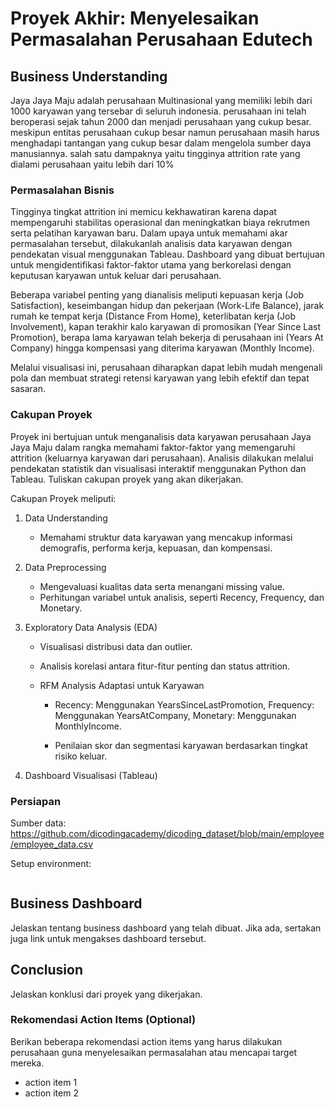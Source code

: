 # Proyek Akhir: Menyelesaikan Permasalahan Perusahaan Edutech

## Business Understanding

Jaya Jaya Maju adalah perusahaan Multinasional yang memiliki lebih dari 1000 karyawan yang tersebar di seluruh indonesia. perusahaan ini telah beroperasi sejak tahun 2000 dan menjadi perusahaan yang cukup besar.
meskipun entitas perusahaan cukup besar namun perusahaan masih harus menghadapi tantangan yang cukup besar dalam mengelola sumber daya manusiannya. salah satu dampaknya yaitu tingginya attrition rate yang dialami perusahaan yaitu lebih dari 10% 

### Permasalahan Bisnis

Tingginya tingkat attrition ini memicu kekhawatiran karena dapat mempengaruhi stabilitas operasional dan meningkatkan biaya rekrutmen serta pelatihan karyawan baru. Dalam upaya untuk memahami akar permasalahan tersebut, dilakukanlah analisis data karyawan dengan pendekatan visual menggunakan Tableau. Dashboard yang dibuat bertujuan untuk mengidentifikasi faktor-faktor utama yang berkorelasi dengan keputusan karyawan untuk keluar dari perusahaan.

Beberapa variabel penting yang dianalisis meliputi kepuasan kerja (Job Satisfaction), keseimbangan hidup dan pekerjaan (Work-Life Balance), jarak rumah ke tempat kerja (Distance From Home), keterlibatan kerja (Job Involvement), kapan terakhir kalo karyawan di promosikan (Year Since Last Promotion), berapa lama karyawan telah bekerja di perusahaan ini (Years At Company) hingga kompensasi yang diterima karyawan (Monthly Income).

Melalui visualisasi ini, perusahaan diharapkan dapat lebih mudah mengenali pola dan membuat strategi retensi karyawan yang lebih efektif dan tepat sasaran.

### Cakupan Proyek

Proyek ini bertujuan untuk menganalisis data karyawan perusahaan Jaya Jaya Maju dalam rangka memahami faktor-faktor yang memengaruhi attrition (keluarnya karyawan dari perusahaan). Analisis dilakukan melalui pendekatan statistik dan visualisasi interaktif menggunakan Python dan Tableau.
Tuliskan cakupan proyek yang akan dikerjakan.

Cakupan Proyek meliputi:

1. Data Understanding
    - Memahami struktur data karyawan yang mencakup informasi demografis, performa kerja, kepuasan, dan kompensasi.
    

2. Data Preprocessing
   
    - Mengevaluasi kualitas data serta menangani missing value.
    - Perhitungan variabel untuk analisis, seperti Recency, Frequency, dan Monetary.

3. Exploratory Data Analysis (EDA)

    - Visualisasi distribusi data dan outlier.

    - Analisis korelasi antara fitur-fitur penting dan status attrition.

    - RFM Analysis Adaptasi untuk Karyawan

      - Recency: Menggunakan YearsSinceLastPromotion, Frequency: Menggunakan YearsAtCompany, Monetary: Menggunakan MonthlyIncome.

      - Penilaian skor dan segmentasi karyawan berdasarkan tingkat risiko keluar.

4. Dashboard Visualisasi (Tableau)


### Persiapan

Sumber data: https://github.com/dicodingacademy/dicoding_dataset/blob/main/employee/employee_data.csv

Setup environment:

```

```

## Business Dashboard

Jelaskan tentang business dashboard yang telah dibuat. Jika ada, sertakan juga link untuk mengakses dashboard tersebut.

## Conclusion

Jelaskan konklusi dari proyek yang dikerjakan.

### Rekomendasi Action Items (Optional)

Berikan beberapa rekomendasi action items yang harus dilakukan perusahaan guna menyelesaikan permasalahan atau mencapai target mereka.

- action item 1
- action item 2
